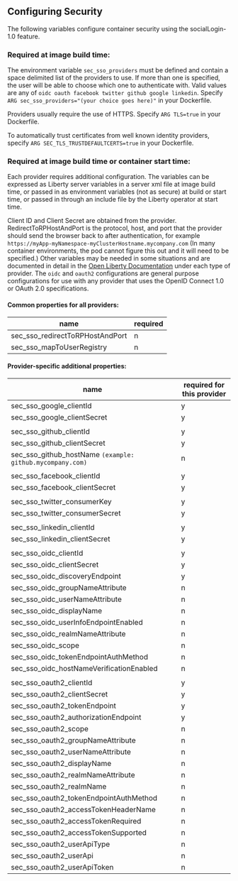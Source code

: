 ## Configuring Security


The following variables configure container security using the socialLogin-1.0 feature.  

### Required at image build time:

The environment variable `sec_sso_providers` must be defined and contain a space delimited list of the providers to use. If more than one is specified, the user will be able to choose which one to authenticate with. Valid values are any of `oidc oauth facebook twitter github google linkedin`.  Specify `ARG sec_sso_providers="(your choice goes here)"` in your Dockerfile.

Providers usually require the use of HTTPS.  Specify `ARG TLS=true` in your Dockerfile. 

To automatically trust certificates from well known identity providers, specify  `ARG SEC_TLS_TRUSTDEFAULTCERTS=true` in your Dockerfile.

### Required at image build time or container start time:

Each provider requires additional configuration. The variables can be expressed as Liberty server variables in a server xml file at image build time, or passed in as environment variables (not as secure) at build or start time, or passed in through an include file by the Liberty operator at start time.

Client ID and Client Secret are obtained from the provider.  RedirectToRPHostAndPort is the protocol, host, and port that the provider should send the browser back to after authentication, for example `https://myApp-myNamespace-myClusterHostname.mycompany.com`  (In many container environments, the pod cannot figure this out and it will need to be specified.) Other variables may be needed in some situations and are documented in detail in the [Open Liberty Documentation](https://openliberty.io/docs/ref/feature/#socialLogin-1.0.html) under each type of provider. The `oidc` and `oauth2` configurations are general purpose configurations for use with any provider that uses the OpenID Connect 1.0 or OAuth 2.0 specifications.

#### Common properties for all providers:

 name                                 | required  |
|------------------------------------ | ------ |
|sec_sso_redirectToRPHostAndPort | n |
|sec_sso_mapToUserRegistry       | n |

#### Provider-specific additional properties:

 name                                 | required for this provider |
|------------------------------------ | ------ |
|sec_sso_google_clientId       | y |
|sec_sso_google_clientSecret   | y |
|||
|sec_sso_github_clientId       | y |
|sec_sso_github_clientSecret   | y |
|sec_sso_github_hostName `(example: github.mycompany.com)`     | n| 
|||
|sec_sso_facebook_clientId       | y |
|sec_sso_facebook_clientSecret   | y |
|||
|sec_sso_twitter_consumerKey     | y |
|sec_sso_twitter_consumerSecret  | y |
|||
sec_sso_linkedin_clientId             | y |
sec_sso_linkedin_clientSecret         | y |
|||
|sec_sso_oidc_clientId                | y |
|sec_sso_oidc_clientSecret            | y |
|sec_sso_oidc_discoveryEndpoint       | y |
|sec_sso_oidc_groupNameAttribute      | n |
|sec_sso_oidc_userNameAttribute       | n |
|sec_sso_oidc_displayName             | n |
|sec_sso_oidc_userInfoEndpointEnabled | n |
|sec_sso_oidc_realmNameAttribute      | n |
|sec_sso_oidc_scope                   | n |
|sec_sso_oidc_tokenEndpointAuthMethod | n |
|sec_sso_oidc_hostNameVerificationEnabled     | n |
|||
|sec_sso_oauth2_clientId                 |y|
|sec_sso_oauth2_clientSecret             |y|
|sec_sso_oauth2_tokenEndpoint            |y|
|sec_sso_oauth2_authorizationEndpoint    |y|
|sec_sso_oauth2_scope                   | n |
|sec_sso_oauth2_groupNameAttribute      | n |
|sec_sso_oauth2_userNameAttribute       | n |
|sec_sso_oauth2_displayName             | n |
|sec_sso_oauth2_realmNameAttribute      | n |
|sec_sso_oauth2_realmName               | n |
|sec_sso_oauth2_tokenEndpointAuthMethod | n |
|sec_sso_oauth2_accessTokenHeaderName   | n |
|sec_sso_oauth2_accessTokenRequired     | n |
|sec_sso_oauth2_accessTokenSupported    | n |
|sec_sso_oauth2_userApiType             | n |
|sec_sso_oauth2_userApi                 | n |
|sec_sso_oauth2_userApiToken            | n |


